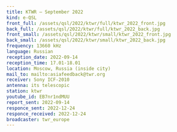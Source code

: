 ```yaml
---
title: KTWR — September 2022
kind: e-QSL
front_full: /assets/qsl/2022/ktwr/full/ktwr_2022_front.jpg
back_full: /assets/qsl/2022/ktwr/full/ktwr_2022_back.jpg
front_small: /assets/qsl/2022/ktwr/small/ktwr_2022_front.jpg
back_small: /assets/qsl/2022/ktwr/small/ktwr_2022_back.jpg
frequency: 13660 kHz
language: Russian
reception_date: 2022-09-14
reception_time: 17.01-18.01
location: Moscow, Russia (inside city)
mail_to: mailto:asiafeedback@twr.org
receiver: Sony ICF-2010
antenna: its telescopic
station: ktwr
youtube_id: EB7nr1ndMUU
report_sent: 2022-09-14
responce_sent: 2022-12-24
responce_received: 2022-12-24
broadcaster: twr_europe
---
```

